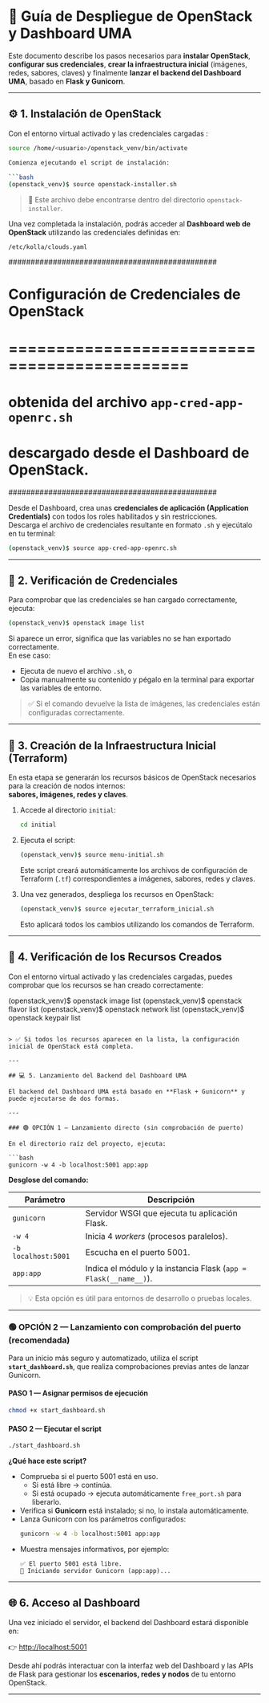 # 🧩 Guía de Despliegue de OpenStack y Dashboard UMA

Este documento describe los pasos necesarios para **instalar OpenStack**, **configurar sus credenciales**, **crear la infraestructura inicial** (imágenes, redes, sabores, claves) y finalmente **lanzar el backend del Dashboard UMA**, basado en **Flask y Gunicorn**.

---

## ⚙️ 1. Instalación de OpenStack

Con el entorno virtual activado y las credenciales cargadas :

```bash
source /home/<usuario>/openstack_venv/bin/activate

Comienza ejecutando el script de instalación:

```bash
(openstack_venv)$ source openstack-installer.sh
```

> 📂 Este archivo debe encontrarse dentro del directorio `openstack-installer`.

Una vez completada la instalación, podrás acceder al **Dashboard web de OpenStack** utilizando las credenciales definidas en:

```
/etc/kolla/clouds.yaml
```
###############################################
#  Configuración de Credenciales de OpenStack
# =============================================
# obtenida del archivo `app-cred-app-openrc.sh`
# descargado desde el Dashboard de OpenStack.
###############################################

Desde el Dashboard, crea unas **credenciales de aplicación (Application Credentials)** con todos los roles habilitados y sin restricciones.  
Descarga el archivo de credenciales resultante en formato `.sh` y ejecútalo en tu terminal:

```bash
(openstack_venv)$ source app-cred-app-openrc.sh
```

---

## 🔐 2. Verificación de Credenciales

Para comprobar que las credenciales se han cargado correctamente, ejecuta:

```bash
(openstack_venv)$ openstack image list
```

Si aparece un error, significa que las variables no se han exportado correctamente.  
En ese caso:

- Ejecuta de nuevo el archivo `.sh`, o  
- Copia manualmente su contenido y pégalo en la terminal para exportar las variables de entorno.

> ✅ Si el comando devuelve la lista de imágenes, las credenciales están configuradas correctamente.

---

## 🧱 3. Creación de la Infraestructura Inicial (Terraform)

En esta etapa se generarán los recursos básicos de OpenStack necesarios para la creación de nodos internos:  
**sabores, imágenes, redes y claves**.

1. Accede al directorio `initial`:
   ```bash
   cd initial
   ```

2. Ejecuta el script:
   ```bash
   (openstack_venv)$ source menu-initial.sh
   ```

   Este script creará automáticamente los archivos de configuración de Terraform (`.tf`) correspondientes a imágenes, sabores, redes y claves.

3. Una vez generados, despliega los recursos en OpenStack:
   ```bash
   (openstack_venv)$ source ejecutar_terraform_inicial.sh
   ```

   Esto aplicará todos los cambios utilizando los comandos de Terraform.

---

## 🔎 4. Verificación de los Recursos Creados

Con el entorno virtual activado y las credenciales cargadas, puedes comprobar que los recursos se han creado correctamente:

(openstack_venv)$ openstack image list
(openstack_venv)$ openstack flavor list
(openstack_venv)$ openstack network list
(openstack_venv)$ openstack keypair list
```

> ✅ Si todos los recursos aparecen en la lista, la configuración inicial de OpenStack está completa.

---

## 💻 5. Lanzamiento del Backend del Dashboard UMA

El backend del Dashboard UMA está basado en **Flask + Gunicorn** y puede ejecutarse de dos formas.

---

### 🟢 OPCIÓN 1 — Lanzamiento directo (sin comprobación de puerto)

En el directorio raíz del proyecto, ejecuta:

```bash
gunicorn -w 4 -b localhost:5001 app:app
```

**Desglose del comando:**

| Parámetro | Descripción |
|------------|-------------|
| `gunicorn` | Servidor WSGI que ejecuta tu aplicación Flask. |
| `-w 4` | Inicia 4 *workers* (procesos paralelos). |
| `-b localhost:5001` | Escucha en el puerto 5001. |
| `app:app` | Indica el módulo y la instancia Flask (`app = Flask(__name__)`). |

> 💡 Esta opción es útil para entornos de desarrollo o pruebas locales.

---

### 🟢 OPCIÓN 2 — Lanzamiento con comprobación del puerto (recomendada)

Para un inicio más seguro y automatizado, utiliza el script **`start_dashboard.sh`**, que realiza comprobaciones previas antes de lanzar Gunicorn.

#### PASO 1 — Asignar permisos de ejecución
```bash
chmod +x start_dashboard.sh
```

#### PASO 2 — Ejecutar el script
```bash
./start_dashboard.sh
```

**¿Qué hace este script?**

- Comprueba si el puerto 5001 está en uso.  
  - Si está libre → continúa.  
  - Si está ocupado → ejecuta automáticamente `free_port.sh` para liberarlo.
- Verifica si **Gunicorn** está instalado; si no, lo instala automáticamente.
- Lanza Gunicorn con los parámetros configurados:
  ```bash
  gunicorn -w 4 -b localhost:5001 app:app
  ```
- Muestra mensajes informativos, por ejemplo:
  ```
  ✅ El puerto 5001 está libre.
  🚀 Iniciando servidor Gunicorn (app:app)...
  ```

---

## 🌐 6. Acceso al Dashboard

Una vez iniciado el servidor, el backend del Dashboard estará disponible en:

👉 [http://localhost:5001](http://localhost:5001)

Desde ahí podrás interactuar con la interfaz web del Dashboard y las APIs de Flask para gestionar los **escenarios, redes y nodos** de tu entorno OpenStack.

---


